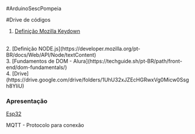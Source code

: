 #ArduinoSescPompeia


#Drive de códigos
1. [Definição Mozilla Keydown](https://developer.mozilla.org/pt-BR/docs/Web/API/Element/keydown_event)
<br>
2. [Definição NODE.js](https://developer.mozilla.org/pt-BR/docs/Web/API/Node/textContent)
<br>
3. [Fundamentos de DOM - Alura](https://techguide.sh/pt-BR/path/front-end/dom-fundamentals/)
<br>
4. [Drive](https://drive.google.com/drive/folders/1UhU32xJZEcHGRwxVg0Micw0Ssgh8YIiU)

<h3>Apresentação</h3>
<a href="https://www.canva.com/design/DAGAACPGOfc/LP3Uy4w5fd70kOBJyGiB9g/view?utm_content=DAGAACPGOfc&utm_campaign=designshare&utm_medium=link&utm_source=editor"> </a>


[Esp32](http://esp32io.com)


MQTT - Protocolo para conexão
